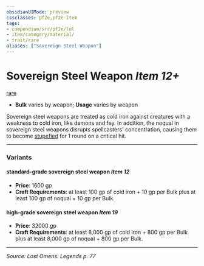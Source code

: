 ```yaml
---
obsidianUIMode: preview
cssclasses: pf2e,pf2e-item
tags:
- compendium/src/pf2e/lol
- item/category/material/
- trait/rare
aliases: ["Sovereign Steel Weapon"]
---
```

# Sovereign Steel Weapon *Item 12+*  
[rare](rules/traits/rare.md "Rare Rarity Trait")  

- **Bulk** varies by weapon; **Usage** varies by weapon

Sovereign steel weapons are treated as cold iron against creatures with a weakness to cold iron, like demons and fey. In addition, the noqual in sovereign steel weapons disrupts spellcasters' concentration, causing them to become [stupefied](rules/conditions.md#Stupefied) for 1 round on a critical hit.

---

### Variants

#### standard-grade sovereign steel weapon *Item 12*

- **Price**: 1600 gp
- **Craft Requirements**: at least 100 gp of cold iron + 10 gp per Bulk plus at least 100 gp of noqual + 10 gp per Bulk.

#### high-grade sovereign steel weapon *Item 19*

- **Price**: 32000 gp
- **Craft Requirements**: at least 8,000 gp of cold iron + 800 gp per Bulk plus at least 8,000 gp of noqual + 800 gp per Bulk.

---
*Source: Lost Omens: Legends p. 77*